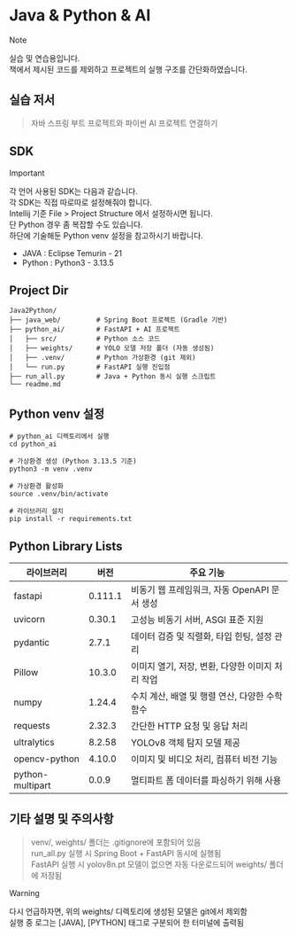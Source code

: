 # Java & Python & AI
> [!NOTE]
> 실습 및 연습용입니다. <br>
> 책에서 제시된 코드를 제외하고 프로젝트의 실행 구조를 간단화하였습니다.

## 실습 저서
> 자바 스프링 부트 프로젝트와 파이썬 AI 프로젝트 연결하기

## SDK
> [!IMPORTANT]
> 각 언어 사용된 SDK는 다음과 같습니다.<br>
> 각 SDK는 직접 따로따로 설정해줘야 합니다.<br>
> Intellij 기준 File > Project Structure 에서 설정하시면 됩니다.<br>
> 단 Python 경우 좀 복잡할 수도 있습니다.<br>
> 하단에 기술해둔 Python venv 설정을 참고하시기 바랍니다.
- JAVA : Eclipse Temurin - 21
- Python : Python3 - 3.13.5

## Project Dir
```
Java2Python/
├── java_web/         # Spring Boot 프로젝트 (Gradle 기반)
├── python_ai/        # FastAPI + AI 프로젝트
│   ├── src/          # Python 소스 코드
│   ├── weights/      # YOLO 모델 저장 폴더 (자동 생성됨)
│   ├── .venv/        # Python 가상환경 (git 제외)
│   └── run.py        # FastAPI 실행 진입점
├── run_all.py        # Java + Python 동시 실행 스크립트
└── readme.md
```

## Python venv 설정
```
# python_ai 디렉토리에서 실행
cd python_ai

# 가상환경 생성 (Python 3.13.5 기준)
python3 -m venv .venv

# 가상환경 활성화
source .venv/bin/activate

# 라이브러리 설치
pip install -r requirements.txt
```

## Python Library Lists
| 라이브러리            | 버전      | 주요 기능                         |
|------------------|---------|-------------------------------|
| fastapi          | 0.111.1 | 비동기 웹 프레임워크, 자동 OpenAPI 문서 생성 |
| uvicorn          | 0.30.1  | 고성능 비동기 서버, ASGI 표준 지원        |
| pydantic         | 2.7.1   | 데이터 검증 및 직렬화, 타입 힌팅, 설정 관리    |
| Pillow           | 10.3.0  | 이미지 열기, 저장, 변환, 다양한 이미지 처리 작업 |
| numpy            | 1.24.4  | 수치 계산, 배열 및 행렬 연산, 다양한 수학 함수  |
| requests         | 2.32.3  | 간단한 HTTP 요청 및 응답 처리           |
| ultralytics      | 8.2.58  | YOLOv8 객체 탐지 모델 제공            |
| opencv-python    | 4.10.0  | 이미지 및 비디오 처리, 컴퓨터 비전 기능       |
| python-multipart | 0.0.9   | 멀티파트 폼 데이터를 파싱하기 위해 사용        |

## 기타 설명 및 주의사항
> venv/, weights/ 폴더는 .gitignore에 포함되어 있음 <br> 
> run_all.py 실행 시 Spring Boot + FastAPI 동시에 실행됨 <br> 
> FastAPI 실행 시 yolov8n.pt 모델이 없으면 자동 다운로드되어 weights/ 폴더에 저장됨

> [!WARNING]
> 다시 언급하자면, 위의 weights/ 디렉토리에 생성된 모델은 git에서 제외함 <br>
> 실행 중 로그는 [JAVA], [PYTHON] 태그로 구분되어 한 터미널에 출력됨
